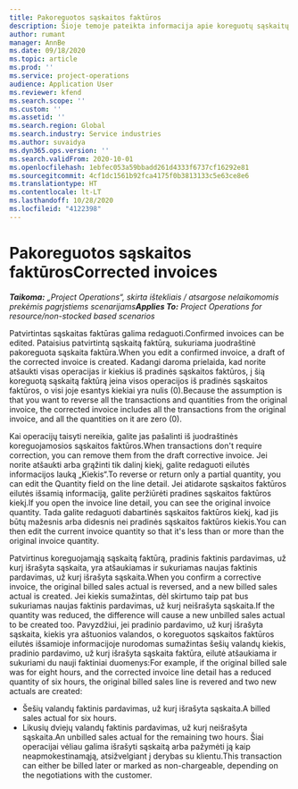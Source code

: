 ```yaml
---
title: Pakoreguotos sąskaitos faktūros
description: Šioje temoje pateikta informacija apie koreguotų sąskaitų faktūrų išrašymą.
author: rumant
manager: AnnBe
ms.date: 09/18/2020
ms.topic: article
ms.prod: ''
ms.service: project-operations
audience: Application User
ms.reviewer: kfend
ms.search.scope: ''
ms.custom: ''
ms.assetid: ''
ms.search.region: Global
ms.search.industry: Service industries
ms.author: suvaidya
ms.dyn365.ops.version: ''
ms.search.validFrom: 2020-10-01
ms.openlocfilehash: 1ebfec053a59bbadd261d4333f6737cf16292e81
ms.sourcegitcommit: 4cf1dc1561b92fca4175f0b3813133c5e63ce8e6
ms.translationtype: HT
ms.contentlocale: lt-LT
ms.lasthandoff: 10/28/2020
ms.locfileid: "4122398"
---
```

# <a name="corrected-invoices"></a><span data-ttu-id="b2e0b-103">Pakoreguotos sąskaitos faktūros</span><span class="sxs-lookup"><span data-stu-id="b2e0b-103">Corrected invoices</span></span>

<span data-ttu-id="b2e0b-104">_**Taikoma:** „Project Operations“, skirta ištekliais / atsargose nelaikomomis prekėmis pagrįstiems scenarijams_</span><span class="sxs-lookup"><span data-stu-id="b2e0b-104">_**Applies To:** Project Operations for resource/non-stocked based scenarios_</span></span>

<span data-ttu-id="b2e0b-105">Patvirtintas sąskaitas faktūras galima redaguoti.</span><span class="sxs-lookup"><span data-stu-id="b2e0b-105">Confirmed invoices can be edited.</span></span> <span data-ttu-id="b2e0b-106">Pataisius patvirtintą sąskaitą faktūrą, sukuriama juodraštinė pakoreguota sąskaita faktūra.</span><span class="sxs-lookup"><span data-stu-id="b2e0b-106">When you edit a confirmed invoice, a draft of the corrected invoice is created.</span></span> <span data-ttu-id="b2e0b-107">Kadangi daroma prielaida, kad norite atšaukti visas operacijas ir kiekius iš pradinės sąskaitos faktūros, į šią koreguotą sąskaitą faktūrą įeina visos operacijos iš pradinės sąskaitos faktūros, o visi joje esantys kiekiai yra nulis (0).</span><span class="sxs-lookup"><span data-stu-id="b2e0b-107">Because the assumption is that you want to reverse all the transactions and quantities from the original invoice, the corrected invoice includes all the transactions from the original invoice, and all the quantities on it are zero (0).</span></span>

<span data-ttu-id="b2e0b-108">Kai operacijų taisyti nereikia, galite jas pašalinti iš juodraštinės koreguojamosios sąskaitos faktūros.</span><span class="sxs-lookup"><span data-stu-id="b2e0b-108">When transactions don't require correction, you can remove them from the draft corrective invoice.</span></span> <span data-ttu-id="b2e0b-109">Jei norite atšaukti arba grąžinti tik dalinį kiekį, galite redaguoti eilutės informacijos lauką „Kiekis“.</span><span class="sxs-lookup"><span data-stu-id="b2e0b-109">To reverse or return only a partial quantity, you can edit the Quantity field on the line detail.</span></span> <span data-ttu-id="b2e0b-110">Jei atidarote sąskaitos faktūros eilutės išsamią informaciją, galite peržiūrėti pradines sąskaitos faktūros kiekį.</span><span class="sxs-lookup"><span data-stu-id="b2e0b-110">If you open the invoice line detail, you can see the original invoice quantity.</span></span> <span data-ttu-id="b2e0b-111">Tada galite redaguoti dabartinės sąskaitos faktūros kiekį, kad jis būtų mažesnis arba didesnis nei pradinės sąskaitos faktūros kiekis.</span><span class="sxs-lookup"><span data-stu-id="b2e0b-111">You can then edit the current invoice quantity so that it's less than or more than the original invoice quantity.</span></span>

<span data-ttu-id="b2e0b-112">Patvirtinus koreguojamąją sąskaitą faktūrą, pradinis faktinis pardavimas, už kurį išrašyta sąskaita, yra atšaukiamas ir sukuriamas naujas faktinis pardavimas, už kurį išrašyta sąskaita.</span><span class="sxs-lookup"><span data-stu-id="b2e0b-112">When you confirm a corrective invoice, the original billed sales actual is reversed, and a new billed sales actual is created.</span></span> <span data-ttu-id="b2e0b-113">Jei kiekis sumažintas, dėl skirtumo taip pat bus sukuriamas naujas faktinis pardavimas, už kurį neišrašyta sąskaita.</span><span class="sxs-lookup"><span data-stu-id="b2e0b-113">If the quantity was reduced, the difference will cause a new unbilled sales actual to be created too.</span></span> <span data-ttu-id="b2e0b-114">Pavyzdžiui, jei pradinio pardavimo, už kurį išrašyta sąskaita, kiekis yra aštuonios valandos, o koreguotos sąskaitos faktūros eilutės išsamioje informacijoje nurodomas sumažintas šešių valandų kiekis, pradinio pardavimo, už kurį išrašyta sąskaita faktūra, eilutė atšaukiama ir sukuriami du nauji faktiniai duomenys:</span><span class="sxs-lookup"><span data-stu-id="b2e0b-114">For example, if the original billed sale was for eight hours, and the corrected invoice line detail has a reduced quantity of six hours, the original billed sales line is revered and two new actuals are created:</span></span>

- <span data-ttu-id="b2e0b-115">Šešių valandų faktinis pardavimas, už kurį išrašyta sąskaita.</span><span class="sxs-lookup"><span data-stu-id="b2e0b-115">A billed sales actual for six hours.</span></span>
- <span data-ttu-id="b2e0b-116">Likusių dviejų valandų faktinis pardavimas, už kurį neišrašyta sąskaita.</span><span class="sxs-lookup"><span data-stu-id="b2e0b-116">An unbilled sales actual for the remaining two hours.</span></span> <span data-ttu-id="b2e0b-117">Šiai operacijai vėliau galima išrašyti sąskaitą arba pažymėti ją kaip neapmokestinamąją, atsižvelgiant į derybas su klientu.</span><span class="sxs-lookup"><span data-stu-id="b2e0b-117">This transaction can either be billed later or marked as non-chargeable, depending on the negotiations with the customer.</span></span>
